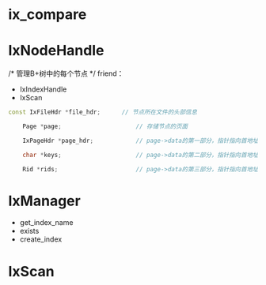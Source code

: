 # ix_compare

# IxNodeHandle
/* 管理B+树中的每个节点 */
friend：
- IxIndexHandle
- IxScan
```cpp
const IxFileHdr *file_hdr;      // 节点所在文件的头部信息

    Page *page;                     // 存储节点的页面

    IxPageHdr *page_hdr;            // page->data的第一部分，指针指向首地址，长度为sizeof(IxPageHdr)

    char *keys;                     // page->data的第二部分，指针指向首地址，长度为file_hdr->keys_size，每个key的长度为file_hdr->col_len

    Rid *rids;                      // page->data的第三部分，指针指向首地址
```

# IxManager
- get_index_name
- exists
- create_index

# IxScan




